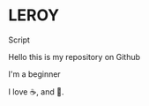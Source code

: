 # LEROY
Script

Hello this is my repository on Github 

I'm a beginner 

I love :coffee:, and :pizza:.
